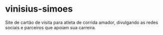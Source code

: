 # vinisius-simoes
Site de cartão de visita para atleta de corrida amador, divulgando as redes sociais e parceiros que apoiam sua carreira.
